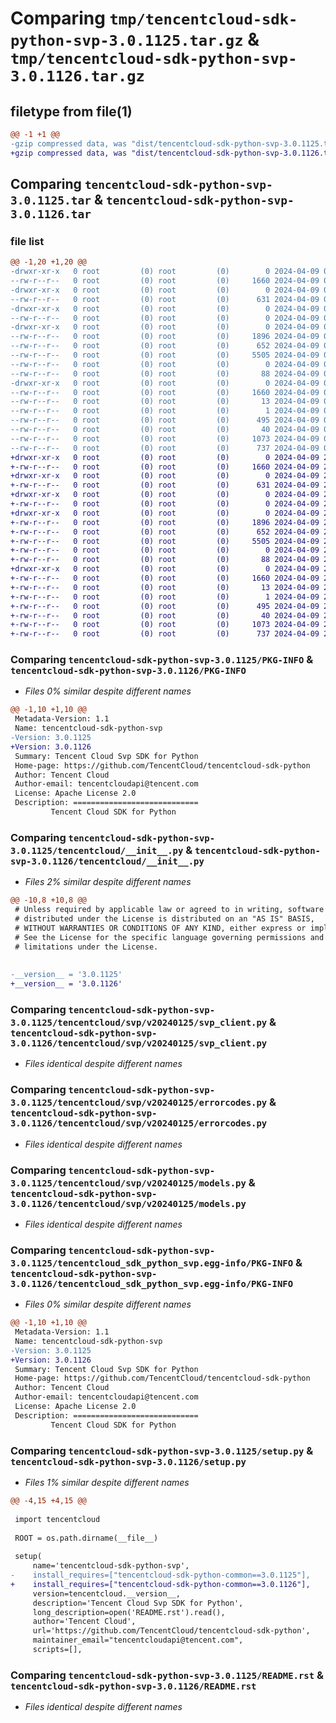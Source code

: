 # Comparing `tmp/tencentcloud-sdk-python-svp-3.0.1125.tar.gz` & `tmp/tencentcloud-sdk-python-svp-3.0.1126.tar.gz`

## filetype from file(1)

```diff
@@ -1 +1 @@
-gzip compressed data, was "dist/tencentcloud-sdk-python-svp-3.0.1125.tar", last modified: Tue Apr  9 03:41:49 2024, max compression
+gzip compressed data, was "dist/tencentcloud-sdk-python-svp-3.0.1126.tar", last modified: Tue Apr  9 21:39:39 2024, max compression
```

## Comparing `tencentcloud-sdk-python-svp-3.0.1125.tar` & `tencentcloud-sdk-python-svp-3.0.1126.tar`

### file list

```diff
@@ -1,20 +1,20 @@
-drwxr-xr-x   0 root         (0) root         (0)        0 2024-04-09 03:41:49.000000 tencentcloud-sdk-python-svp-3.0.1125/
--rw-r--r--   0 root         (0) root         (0)     1660 2024-04-09 03:41:49.000000 tencentcloud-sdk-python-svp-3.0.1125/PKG-INFO
-drwxr-xr-x   0 root         (0) root         (0)        0 2024-04-09 03:41:49.000000 tencentcloud-sdk-python-svp-3.0.1125/tencentcloud/
--rw-r--r--   0 root         (0) root         (0)      631 2024-04-09 03:41:49.000000 tencentcloud-sdk-python-svp-3.0.1125/tencentcloud/__init__.py
-drwxr-xr-x   0 root         (0) root         (0)        0 2024-04-09 03:41:49.000000 tencentcloud-sdk-python-svp-3.0.1125/tencentcloud/svp/
--rw-r--r--   0 root         (0) root         (0)        0 2024-04-09 03:41:49.000000 tencentcloud-sdk-python-svp-3.0.1125/tencentcloud/svp/__init__.py
-drwxr-xr-x   0 root         (0) root         (0)        0 2024-04-09 03:41:49.000000 tencentcloud-sdk-python-svp-3.0.1125/tencentcloud/svp/v20240125/
--rw-r--r--   0 root         (0) root         (0)     1896 2024-04-09 03:41:49.000000 tencentcloud-sdk-python-svp-3.0.1125/tencentcloud/svp/v20240125/svp_client.py
--rw-r--r--   0 root         (0) root         (0)      652 2024-04-09 03:41:49.000000 tencentcloud-sdk-python-svp-3.0.1125/tencentcloud/svp/v20240125/errorcodes.py
--rw-r--r--   0 root         (0) root         (0)     5505 2024-04-09 03:41:49.000000 tencentcloud-sdk-python-svp-3.0.1125/tencentcloud/svp/v20240125/models.py
--rw-r--r--   0 root         (0) root         (0)        0 2024-04-09 03:41:49.000000 tencentcloud-sdk-python-svp-3.0.1125/tencentcloud/svp/v20240125/__init__.py
--rw-r--r--   0 root         (0) root         (0)       88 2024-04-09 03:41:49.000000 tencentcloud-sdk-python-svp-3.0.1125/setup.cfg
-drwxr-xr-x   0 root         (0) root         (0)        0 2024-04-09 03:41:49.000000 tencentcloud-sdk-python-svp-3.0.1125/tencentcloud_sdk_python_svp.egg-info/
--rw-r--r--   0 root         (0) root         (0)     1660 2024-04-09 03:41:49.000000 tencentcloud-sdk-python-svp-3.0.1125/tencentcloud_sdk_python_svp.egg-info/PKG-INFO
--rw-r--r--   0 root         (0) root         (0)       13 2024-04-09 03:41:49.000000 tencentcloud-sdk-python-svp-3.0.1125/tencentcloud_sdk_python_svp.egg-info/top_level.txt
--rw-r--r--   0 root         (0) root         (0)        1 2024-04-09 03:41:49.000000 tencentcloud-sdk-python-svp-3.0.1125/tencentcloud_sdk_python_svp.egg-info/dependency_links.txt
--rw-r--r--   0 root         (0) root         (0)      495 2024-04-09 03:41:49.000000 tencentcloud-sdk-python-svp-3.0.1125/tencentcloud_sdk_python_svp.egg-info/SOURCES.txt
--rw-r--r--   0 root         (0) root         (0)       40 2024-04-09 03:41:49.000000 tencentcloud-sdk-python-svp-3.0.1125/tencentcloud_sdk_python_svp.egg-info/requires.txt
--rw-r--r--   0 root         (0) root         (0)     1073 2024-04-09 03:41:49.000000 tencentcloud-sdk-python-svp-3.0.1125/setup.py
--rw-r--r--   0 root         (0) root         (0)      737 2024-04-09 03:41:49.000000 tencentcloud-sdk-python-svp-3.0.1125/README.rst
+drwxr-xr-x   0 root         (0) root         (0)        0 2024-04-09 21:39:39.000000 tencentcloud-sdk-python-svp-3.0.1126/
+-rw-r--r--   0 root         (0) root         (0)     1660 2024-04-09 21:39:39.000000 tencentcloud-sdk-python-svp-3.0.1126/PKG-INFO
+drwxr-xr-x   0 root         (0) root         (0)        0 2024-04-09 21:39:39.000000 tencentcloud-sdk-python-svp-3.0.1126/tencentcloud/
+-rw-r--r--   0 root         (0) root         (0)      631 2024-04-09 21:39:39.000000 tencentcloud-sdk-python-svp-3.0.1126/tencentcloud/__init__.py
+drwxr-xr-x   0 root         (0) root         (0)        0 2024-04-09 21:39:39.000000 tencentcloud-sdk-python-svp-3.0.1126/tencentcloud/svp/
+-rw-r--r--   0 root         (0) root         (0)        0 2024-04-09 21:39:39.000000 tencentcloud-sdk-python-svp-3.0.1126/tencentcloud/svp/__init__.py
+drwxr-xr-x   0 root         (0) root         (0)        0 2024-04-09 21:39:39.000000 tencentcloud-sdk-python-svp-3.0.1126/tencentcloud/svp/v20240125/
+-rw-r--r--   0 root         (0) root         (0)     1896 2024-04-09 21:39:39.000000 tencentcloud-sdk-python-svp-3.0.1126/tencentcloud/svp/v20240125/svp_client.py
+-rw-r--r--   0 root         (0) root         (0)      652 2024-04-09 21:39:39.000000 tencentcloud-sdk-python-svp-3.0.1126/tencentcloud/svp/v20240125/errorcodes.py
+-rw-r--r--   0 root         (0) root         (0)     5505 2024-04-09 21:39:39.000000 tencentcloud-sdk-python-svp-3.0.1126/tencentcloud/svp/v20240125/models.py
+-rw-r--r--   0 root         (0) root         (0)        0 2024-04-09 21:39:39.000000 tencentcloud-sdk-python-svp-3.0.1126/tencentcloud/svp/v20240125/__init__.py
+-rw-r--r--   0 root         (0) root         (0)       88 2024-04-09 21:39:39.000000 tencentcloud-sdk-python-svp-3.0.1126/setup.cfg
+drwxr-xr-x   0 root         (0) root         (0)        0 2024-04-09 21:39:39.000000 tencentcloud-sdk-python-svp-3.0.1126/tencentcloud_sdk_python_svp.egg-info/
+-rw-r--r--   0 root         (0) root         (0)     1660 2024-04-09 21:39:39.000000 tencentcloud-sdk-python-svp-3.0.1126/tencentcloud_sdk_python_svp.egg-info/PKG-INFO
+-rw-r--r--   0 root         (0) root         (0)       13 2024-04-09 21:39:39.000000 tencentcloud-sdk-python-svp-3.0.1126/tencentcloud_sdk_python_svp.egg-info/top_level.txt
+-rw-r--r--   0 root         (0) root         (0)        1 2024-04-09 21:39:39.000000 tencentcloud-sdk-python-svp-3.0.1126/tencentcloud_sdk_python_svp.egg-info/dependency_links.txt
+-rw-r--r--   0 root         (0) root         (0)      495 2024-04-09 21:39:39.000000 tencentcloud-sdk-python-svp-3.0.1126/tencentcloud_sdk_python_svp.egg-info/SOURCES.txt
+-rw-r--r--   0 root         (0) root         (0)       40 2024-04-09 21:39:39.000000 tencentcloud-sdk-python-svp-3.0.1126/tencentcloud_sdk_python_svp.egg-info/requires.txt
+-rw-r--r--   0 root         (0) root         (0)     1073 2024-04-09 21:39:39.000000 tencentcloud-sdk-python-svp-3.0.1126/setup.py
+-rw-r--r--   0 root         (0) root         (0)      737 2024-04-09 21:39:39.000000 tencentcloud-sdk-python-svp-3.0.1126/README.rst
```

### Comparing `tencentcloud-sdk-python-svp-3.0.1125/PKG-INFO` & `tencentcloud-sdk-python-svp-3.0.1126/PKG-INFO`

 * *Files 0% similar despite different names*

```diff
@@ -1,10 +1,10 @@
 Metadata-Version: 1.1
 Name: tencentcloud-sdk-python-svp
-Version: 3.0.1125
+Version: 3.0.1126
 Summary: Tencent Cloud Svp SDK for Python
 Home-page: https://github.com/TencentCloud/tencentcloud-sdk-python
 Author: Tencent Cloud
 Author-email: tencentcloudapi@tencent.com
 License: Apache License 2.0
 Description: ============================
         Tencent Cloud SDK for Python
```

### Comparing `tencentcloud-sdk-python-svp-3.0.1125/tencentcloud/__init__.py` & `tencentcloud-sdk-python-svp-3.0.1126/tencentcloud/__init__.py`

 * *Files 2% similar despite different names*

```diff
@@ -10,8 +10,8 @@
 # Unless required by applicable law or agreed to in writing, software
 # distributed under the License is distributed on an "AS IS" BASIS,
 # WITHOUT WARRANTIES OR CONDITIONS OF ANY KIND, either express or implied.
 # See the License for the specific language governing permissions and
 # limitations under the License.
 
 
-__version__ = '3.0.1125'
+__version__ = '3.0.1126'
```

### Comparing `tencentcloud-sdk-python-svp-3.0.1125/tencentcloud/svp/v20240125/svp_client.py` & `tencentcloud-sdk-python-svp-3.0.1126/tencentcloud/svp/v20240125/svp_client.py`

 * *Files identical despite different names*

### Comparing `tencentcloud-sdk-python-svp-3.0.1125/tencentcloud/svp/v20240125/errorcodes.py` & `tencentcloud-sdk-python-svp-3.0.1126/tencentcloud/svp/v20240125/errorcodes.py`

 * *Files identical despite different names*

### Comparing `tencentcloud-sdk-python-svp-3.0.1125/tencentcloud/svp/v20240125/models.py` & `tencentcloud-sdk-python-svp-3.0.1126/tencentcloud/svp/v20240125/models.py`

 * *Files identical despite different names*

### Comparing `tencentcloud-sdk-python-svp-3.0.1125/tencentcloud_sdk_python_svp.egg-info/PKG-INFO` & `tencentcloud-sdk-python-svp-3.0.1126/tencentcloud_sdk_python_svp.egg-info/PKG-INFO`

 * *Files 0% similar despite different names*

```diff
@@ -1,10 +1,10 @@
 Metadata-Version: 1.1
 Name: tencentcloud-sdk-python-svp
-Version: 3.0.1125
+Version: 3.0.1126
 Summary: Tencent Cloud Svp SDK for Python
 Home-page: https://github.com/TencentCloud/tencentcloud-sdk-python
 Author: Tencent Cloud
 Author-email: tencentcloudapi@tencent.com
 License: Apache License 2.0
 Description: ============================
         Tencent Cloud SDK for Python
```

### Comparing `tencentcloud-sdk-python-svp-3.0.1125/setup.py` & `tencentcloud-sdk-python-svp-3.0.1126/setup.py`

 * *Files 1% similar despite different names*

```diff
@@ -4,15 +4,15 @@
 
 import tencentcloud
 
 ROOT = os.path.dirname(__file__)
 
 setup(
     name='tencentcloud-sdk-python-svp',
-    install_requires=["tencentcloud-sdk-python-common==3.0.1125"],
+    install_requires=["tencentcloud-sdk-python-common==3.0.1126"],
     version=tencentcloud.__version__,
     description='Tencent Cloud Svp SDK for Python',
     long_description=open('README.rst').read(),
     author='Tencent Cloud',
     url='https://github.com/TencentCloud/tencentcloud-sdk-python',
     maintainer_email="tencentcloudapi@tencent.com",
     scripts=[],
```

### Comparing `tencentcloud-sdk-python-svp-3.0.1125/README.rst` & `tencentcloud-sdk-python-svp-3.0.1126/README.rst`

 * *Files identical despite different names*

